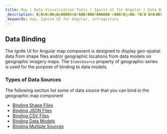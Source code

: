 ```yaml
---
title: Map | Data Visualization Tools | Ignite UI for Angular | Data Binding | Infragistics
_description: �}�b�v��g�p����ƁA�r���[���f������̒n���I�ʒu��܂ރf�[�^�A�܂��̓V�F�[�v�t�@�C������n���I�摜�}�b�v�Ƀ��[�h���ꂽ�n����ԃf�[�^��\���ł��܂��B
_keywords: map, Ignite UI for Angular, infragistics
---
```


## Data Binding

The Ignite UI for Angular map component is designed to display geo-spatial data from shape files and/or geographic locations from data models on geographic imagery maps. The `ItemsSource` property of geographic series is used for the purpose of binding to data models.

### Types of Data Sources

The following section list some of data source that you can bind in the geographic map component

-   [Binding Shape Files](map_binding_geographic_shape_files.md)
-   [Binding JSON Files](map_binding_geographic_json_files.md)
-   [Binding CSV Files](map_binding_geographic_csv_files.md)
-   [Binding Data Models](map_binding_geographic_data_models.md)
-   [Binding Multiple Sources](map_binding_multiple_data_sources.md)
